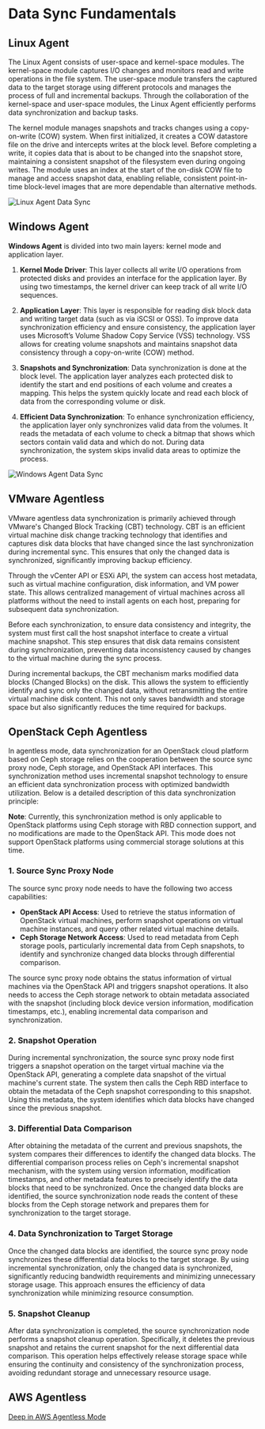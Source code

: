 # Data Sync Fundamentals

## Linux Agent

The Linux Agent consists of user-space and kernel-space modules. The kernel-space module captures I/O changes and monitors read and write operations in the file system. The user-space module transfers the captured data to the target storage using different protocols and manages the process of full and incremental backups. Through the collaboration of the kernel-space and user-space modules, the Linux Agent efficiently performs data synchronization and backup tasks.

The kernel module manages snapshots and tracks changes using a copy-on-write (COW) system. When first initialized, it creates a COW datastore file on the drive and intercepts writes at the block level. Before completing a write, it copies data that is about to be changed into the snapshot store, maintaining a consistent snapshot of the filesystem even during ongoing writes. The module uses an index at the start of the on-disk COW file to manage and access snapshot data, enabling reliable, consistent point-in-time block-level images that are more dependable than alternative methods.

![Linux Agent Data Sync](./images/data-sync-fundamentals-1.png)

## Windows Agent

**Windows Agent** is divided into two main layers: kernel mode and application layer.

1. **Kernel Mode Driver**: This layer collects all write I/O operations from protected disks and provides an interface for the application layer. By using two timestamps, the kernel driver can keep track of all write I/O sequences.
    
2. **Application Layer**: This layer is responsible for reading disk block data and writing target data (such as via iSCSI or OSS). To improve data synchronization efficiency and ensure consistency, the application layer uses Microsoft’s Volume Shadow Copy Service (VSS) technology. VSS allows for creating volume snapshots and maintains snapshot data consistency through a copy-on-write (COW) method.
    
3. **Snapshots and Synchronization**: Data synchronization is done at the block level. The application layer analyzes each protected disk to identify the start and end positions of each volume and creates a mapping. This helps the system quickly locate and read each block of data from the corresponding volume or disk.
    
4. **Efficient Data Synchronization**: To enhance synchronization efficiency, the application layer only synchronizes valid data from the volumes. It reads the metadata of each volume to check a bitmap that shows which sectors contain valid data and which do not. During data synchronization, the system skips invalid data areas to optimize the process.

![Windows Agent Data Sync](./images/data-sync-fundamentals-2.png)

## VMware Agentless

VMware agentless data synchronization is primarily achieved through VMware's Changed Block Tracking (CBT) technology. CBT is an efficient virtual machine disk change tracking technology that identifies and captures disk data blocks that have changed since the last synchronization during incremental sync. This ensures that only the changed data is synchronized, significantly improving backup efficiency.

Through the vCenter API or ESXi API, the system can access host metadata, such as virtual machine configuration, disk information, and VM power state. This allows centralized management of virtual machines across all platforms without the need to install agents on each host, preparing for subsequent data synchronization.

Before each synchronization, to ensure data consistency and integrity, the system must first call the host snapshot interface to create a virtual machine snapshot. This step ensures that disk data remains consistent during synchronization, preventing data inconsistency caused by changes to the virtual machine during the sync process.

During incremental backups, the CBT mechanism marks modified data blocks (Changed Blocks) on the disk. This allows the system to efficiently identify and sync only the changed data, without retransmitting the entire virtual machine disk content. This not only saves bandwidth and storage space but also significantly reduces the time required for backups.

## OpenStack Ceph Agentless

In agentless mode, data synchronization for an OpenStack cloud platform based on Ceph storage relies on the cooperation between the source sync proxy node, Ceph storage, and OpenStack API interfaces. This synchronization method uses incremental snapshot technology to ensure an efficient data synchronization process with optimized bandwidth utilization. Below is a detailed description of this data synchronization principle:

**Note**: Currently, this synchronization method is only applicable to OpenStack platforms using Ceph storage with RBD connection support, and no modifications are made to the OpenStack API. This mode does not support OpenStack platforms using commercial storage solutions at this time.

### 1. Source Sync Proxy Node

The source sync proxy node needs to have the following two access capabilities:

- **OpenStack API Access**: Used to retrieve the status information of OpenStack virtual machines, perform snapshot operations on virtual machine instances, and query other related virtual machine details.
- **Ceph Storage Network Access**: Used to read metadata from Ceph storage pools, particularly incremental data from Ceph snapshots, to identify and synchronize changed data blocks through differential comparison.

The source sync proxy node obtains the status information of virtual machines via the OpenStack API and triggers snapshot operations. It also needs to access the Ceph storage network to obtain metadata associated with the snapshot (including block device version information, modification timestamps, etc.), enabling incremental data comparison and synchronization.

### 2. Snapshot Operation

During incremental synchronization, the source sync proxy node first triggers a snapshot operation on the target virtual machine via the OpenStack API, generating a complete data snapshot of the virtual machine's current state. The system then calls the Ceph RBD interface to obtain the metadata of the Ceph snapshot corresponding to this snapshot. Using this metadata, the system identifies which data blocks have changed since the previous snapshot.

### 3. Differential Data Comparison

After obtaining the metadata of the current and previous snapshots, the system compares their differences to identify the changed data blocks. The differential comparison process relies on Ceph's incremental snapshot mechanism, with the system using version information, modification timestamps, and other metadata features to precisely identify the data blocks that need to be synchronized. Once the changed data blocks are identified, the source synchronization node reads the content of these blocks from the Ceph storage network and prepares them for synchronization to the target storage.

### 4. Data Synchronization to Target Storage

Once the changed data blocks are identified, the source sync proxy node synchronizes these differential data blocks to the target storage. By using incremental synchronization, only the changed data is synchronized, significantly reducing bandwidth requirements and minimizing unnecessary storage usage. This approach ensures the efficiency of data synchronization while minimizing resource consumption.

### 5. Snapshot Cleanup

After data synchronization is completed, the source synchronization node performs a snapshot cleanup operation. Specifically, it deletes the previous snapshot and retains the current snapshot for the next differential data comparison. This operation helps effectively release storage space while ensuring the continuity and consistency of the synchronization process, avoiding redundant storage and unnecessary resource usage.

## AWS Agentless

[Deep in AWS Agentless Mode](../../userguide/presales/aws-agentless-mode-cost-calculator.md)